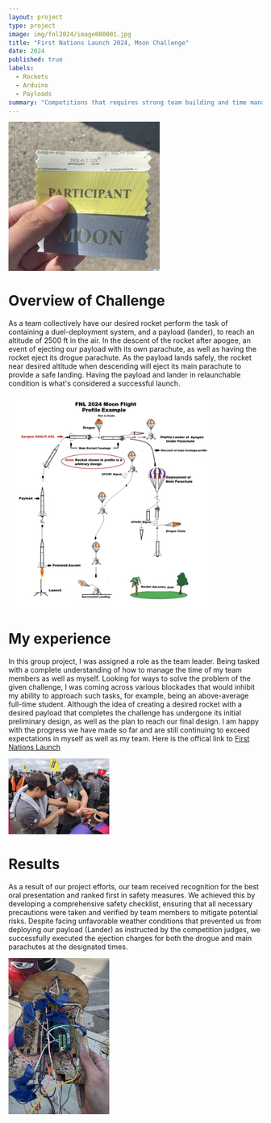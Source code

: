 ```yaml
---
layout: project
type: project
image: img/fnl2024/image000001.jpg
title: "First Nations Launch 2024, Moon Challenge"
date: 2024
published: true
labels:
  - Rockets
  - Arduino
  - Payloads  
summary: "Competitions that requires strong team building and time management to complete the designed goal."
---
```

<img width="300px"
class="rounded mx-auto d-block"
src="../img/fnl2024/IMG_5912.jpg" >

# Overview of Challenge
  As a team collectively have our desired rocket perform the task of containing a duel-deployment system, and a payload (lander), to 
  reach an altitude of 2500 ft in the air. In the descent of the rocket after apogee, an event of ejecting our payload with its own parachute,
  as well as having the rocket eject its drogue parachute. As the payload lands safely, the rocket near desired altitude when descending 
  will eject its main parachute to provide a safe landing. Having the payload and lander in relaunchable
  condition is what's considered a successful launch.

<img width="400px"
class="rounded mx-auto d-block"
src="../img/fnl2024/overview.jpeg" >

# My experience
In this group project, I was assigned a role as the team leader. Being tasked with a complete understanding of how to manage the time of my team members as well as myself. Looking for ways to solve the problem of the given challenge, I was coming across various blockades that would inhibit my ability to approach such tasks, for example, being an above-average full-time student. Although the idea of creating a desired rocket with a desired payload that completes the challenge has undergone its initial preliminary design, as well as the plan to reach our final design. I am happy with the progress we have made so far and are still continuing to exceed expectations in myself as well as my team.
Here is the offical link to [First Nations Launch](https://spacegrant.carthage.edu/first-nations-launch/)

<img width="200px"
class="rounded mx-auto d-block"
src="../img/fnl2024/IMG_5754.jpg" >

# Results
As a result of our project efforts, our team received recognition for the best oral presentation and ranked first in safety measures. We achieved this by developing a comprehensive safety checklist, ensuring that all necessary precautions were taken and verified by team members to mitigate potential risks. Despite facing unfavorable weather conditions that prevented us from deploying our payload (Lander) as instructed by the competition judges, we successfully executed the ejection charges for both the drogue and main parachutes at the designated times.

<img width="200px"
class="rounded mx-auto d-block"
src="../img/fnl2024/IMG_5959.jpg" >